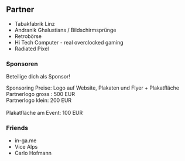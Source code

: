 ## Partner

* Tabakfabrik Linz
* Andranik Ghalustians / Bildschirmsprünge
* Retrobörse
* Hi Tech Computer - real overclocked gaming
* Radiated Pixel

### Sponsoren

Beteilige dich als Sponsor!

Sponsoring Preise:
Logo auf Website, Plakaten und Flyer + Plakatfläche<br/>
Partnerlogo gross : 500 EUR<br/>
Partnerlogo klein: 200 EUR<br/>
<br/>
Plakatfläche am Event: 100 EUR<br/>

### Friends
* in-ga.me
* Vice Alps
* Carlo Hofmann


